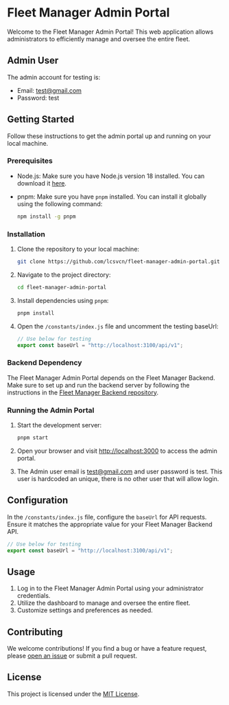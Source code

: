 # Fleet Manager Admin Portal

Welcome to the Fleet Manager Admin Portal! This web application allows administrators to efficiently manage and oversee the entire fleet.

## Admin User

The admin account for testing is:
- Email: test@gmail.com
- Password: test

## Getting Started

Follow these instructions to get the admin portal up and running on your local machine.

### Prerequisites

- Node.js: Make sure you have Node.js version 18 installed. You can download it [here](https://nodejs.org/).
- pnpm: Make sure you have `pnpm` installed. You can install it globally using the following command:

  ```bash
  npm install -g pnpm
  ```

### Installation

1. Clone the repository to your local machine:

   ```bash
   git clone https://github.com/lcsvcn/fleet-manager-admin-portal.git
   ```

2. Navigate to the project directory:

   ```bash
   cd fleet-manager-admin-portal
   ```

3. Install dependencies using `pnpm`:

   ```bash
   pnpm install
   ```

4. Open the `/constants/index.js` file and uncomment the testing baseUrl:

   ```javascript
   // Use below for testing
   export const baseUrl = "http://localhost:3100/api/v1";
   ```

### Backend Dependency

The Fleet Manager Admin Portal depends on the Fleet Manager Backend. Make sure to set up and run the backend server by following the instructions in the [Fleet Manager Backend repository](https://github.com/lcsvcn/fleet-manager-backend).

### Running the Admin Portal

1. Start the development server:

   ```bash
   pnpm start
   ```

2. Open your browser and visit [http://localhost:3000](http://localhost:3000) to access the admin portal.

3. The Admin user email is test@gmail.com and user password is test. This user is hardcoded an unique, there is no other user that will allow login.

## Configuration

In the `/constants/index.js` file, configure the `baseUrl` for API requests. Ensure it matches the appropriate value for your Fleet Manager Backend API.

```javascript
// Use below for testing
export const baseUrl = "http://localhost:3100/api/v1";
```

## Usage

1. Log in to the Fleet Manager Admin Portal using your administrator credentials.
2. Utilize the dashboard to manage and oversee the entire fleet.
3. Customize settings and preferences as needed.

## Contributing

We welcome contributions! If you find a bug or have a feature request, please [open an issue](https://github.com/lcsvcn/fleet-manager-admin-portal/issues) or submit a pull request.

## License

This project is licensed under the [MIT License](LICENSE).

